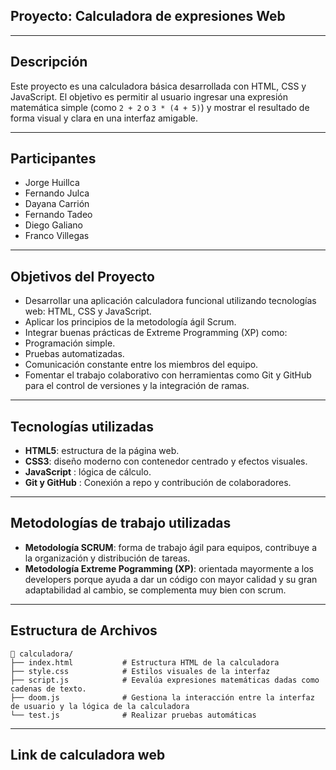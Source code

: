 ## Proyecto: Calculadora de expresiones Web
--------------------------------------------------

## Descripción

Este proyecto es una calculadora básica desarrollada con HTML, CSS y JavaScript. El objetivo es permitir al usuario ingresar una expresión matemática simple (como `2 + 2` o `3 * (4 + 5)`) y mostrar el resultado de forma visual y clara en una interfaz amigable.

--------------------------------------------------------

## Participantes

- Jorge Huillca  
- Fernando Julca  
- Dayana Carrión  
- Fernando Tadeo  
- Diego Galiano  
- Franco Villegas

-----------------------------------

## Objetivos del Proyecto

- Desarrollar una aplicación calculadora funcional utilizando tecnologías web: HTML, CSS y JavaScript.
- Aplicar los principios de la metodología ágil Scrum.
- Integrar buenas prácticas de Extreme Programming (XP) como:
- Programación simple.
- Pruebas automatizadas.
- Comunicación constante entre los miembros del equipo.
- Fomentar el trabajo colaborativo con herramientas como Git y GitHub para el control de versiones y la integración de ramas.

----------------------------------

## Tecnologías utilizadas

* **HTML5**: estructura de la página web.
* **CSS3**: diseño moderno con contenedor centrado y efectos visuales.
* **JavaScript** : lógica de cálculo.
* **Git y GitHub** : Conexión a repo y contribución de colaboradores.

---------------------------------------

## Metodologías de trabajo utilizadas

* **Metodología SCRUM**: forma de trabajo ágil para equipos, contribuye a la organización y distribución de tareas.
* **Metodología Extreme Pogramming (XP)**: orientada mayormente a los developers porque ayuda a dar un código con mayor calidad y su gran adaptabilidad al cambio, se complementa muy bien con scrum.

-----------------------------------

## Estructura de Archivos

```
📁 calculadora/
├── index.html           # Estructura HTML de la calculadora
├── style.css            # Estilos visuales de la interfaz
├── script.js            # Eevalúa expresiones matemáticas dadas como cadenas de texto.
├── doom.js              # Gestiona la interacción entre la interfaz de usuario y la lógica de la calculadora
└── test.js              # Realizar pruebas automáticas
```
----------------------------------------

## Link de calculadora web




